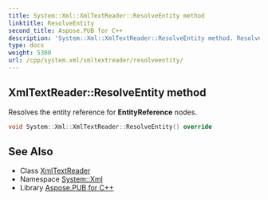 ```yaml
---
title: System::Xml::XmlTextReader::ResolveEntity method
linktitle: ResolveEntity
second_title: Aspose.PUB for C++
description: 'System::Xml::XmlTextReader::ResolveEntity method. Resolves the entity reference for EntityReference nodes in C++.'
type: docs
weight: 5300
url: /cpp/system.xml/xmltextreader/resolveentity/
---
```

## XmlTextReader::ResolveEntity method


Resolves the entity reference for **EntityReference** nodes.

```cpp
void System::Xml::XmlTextReader::ResolveEntity() override
```

## See Also

* Class [XmlTextReader](../)
* Namespace [System::Xml](../../)
* Library [Aspose.PUB for C++](../../../)
